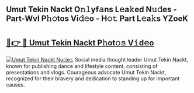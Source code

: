 ## Umut Tekin Nackt O𝚗𝚕yf𝚊ns L𝚎a𝚔ed N𝚞𝚍es - Part-WvI P𝚑𝚘tos Vi𝚍𝚎o - H𝚘𝚝 Part L𝚎a𝚔s YZoeK

# <h2><a href="http://kf42axs.oniu.top/?m=Umut+Tekin+Nackt">🔗👉 🔴 Umut Tekin Nackt P𝚑ot𝚘𝚜 V𝚒d𝚎o</a></h2>

[![Umut Tekin Nackt Nu𝚍e𝚜](https://i.imgur.com/0qMVB7G.gif)](http://kf42axs.oniu.top/?m=Umut+Tekin+Nackt)
Social media thought leader Umut Tekin Nackt, known for publishing dance and lifestyle content, consisting of presentations and vlogs. Courageous advocate Umut Tekin Nackt, recognized for their bravery and dedication to standing up for important causes.  
